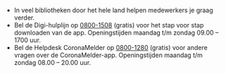 - In veel bibliotheken door het hele land helpen medewerkers je graag verder.
- Bel de Digi-hulplijn op [0800-1508](tel:08001508) (gratis) voor het stap voor stap downloaden van de app. Openingstijden maandag t/m zondag 09.00 – 1700 uur.
- Bel de Helpdesk CoronaMelder op [0800-1280](tel:08001280) (gratis) voor andere vragen over de CoronaMelder-app. Openingstijden maandag t/m zondag 08.00 – 20.00 uur.
